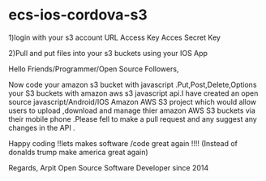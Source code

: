 # ecs-ios-cordova-s3
1)login with your s3 account 
URL
Access Key
Acces Secret Key 

2)Pull and put files into your s3 buckets using your IOS App 



Hello Friends/Programmer/Open Source Followers,

Now code your amazon s3 bucket with javascript .Put,Post,Delete,Options  your S3 buckets with amazon aws s3 javascript api.I have created an open source javascript/Android/IOS  Amazon AWS S3 project which would allow users to upload ,download and manage thier amazon AWS S3 buckets via their mobile phone .Please fell to make a pull request and any suggest any changes in the API .

Happy coding !!lets makes software /code great again !!!! (Instead of donalds trump make america great again) 

Regards,
Arpit
Open Source Software Developer since 2014 
